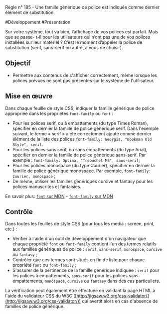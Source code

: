 
Règle n° 185  - Une famille générique de police est indiquée comme dernier élément de substitution.

#Développement #Présentation

Sur votre système, tout va bien, l’affichage de vos polices est parfait. Mais que se passe- t-il pour les utilisateurs qui n’ont pas une de vos polices installées sur leur matériel ? C’est le moment d’appeler la police de substitution (serif, sans-serif ou autre, à vous de choisir).

Objectif
--------

*   Permettre aux contenus de s'afficher correctement, même lorsque les polices prévues ne sont pas présentes sur le système de l'utilisateur.

Mise en œuvre
-------------

Dans chaque feuille de style CSS, indiquer la famille générique de police appropriée dans les propriétés `font-family` ou `font` :

*   Pour les polices serif, ou à empattements (du type Times Roman), spécifier en dernier la famille de police générique serif. Dans l'exemple suivant, le terme « serif » a été correctement ajouté comme dernier élément de la liste des polices `font-family: Georgia, "Bookman Old Style", serif`.
*   Pour les polices sans serif, ou sans empattements (du type Arial), spécifier en dernier la famille de police générique sans-serif. Par exemple : `font-family: Optima, "Trebuchet MS", sans-serif`;
*   Pour les polices monospace (du type Courier), spécifier en dernier la famille de police générique monospace. Par exemple, `font-family: Courier, monospace` ;
*   De même, utiliser les familles génériques cursive et fantasy pour les polices manuscrites et fantaisies.

En savoir plus: [`font` sur MDN](https://developer.mozilla.org/fr/docs/Web/CSS/font) - [`font-family` sur MDN](https://developer.mozilla.org/fr/docs/Web/CSS/font-family)

Contrôle
--------

Dans toutes les feuilles de style CSS (pour tous les media : screen, print, etc.) :

*   Vérifier à l'aide d'un outil de développement d'un navigateur que chaque propriété `font` ou `font-family` contient l'un des termes relatifs aux familles génériques de police : `serif`, `sans-serif`, `monospace`, `cursive` ou `fantasy` ;
*   Contrôler que ces termes sont situés en fin de liste pour chaque propriété `font` ou `font-family` ;
*   S'assurer de la pertinence de la famille générique indiquée : `serif` pour les polices à empattements, `sans-serif` pour les polices sans empattements, `monospace`, `cursive` ou `fantasy` dans des cas particuliers.

La vérification peut également être effectuée en validant la page HTML à l'aide du validateur CSS du W3C ([http://jigsaw.w3.org/css-validator/](http://jigsaw.w3.org/css-validator/)) qui avertit alors en cas d'absence de familles de police générique.
